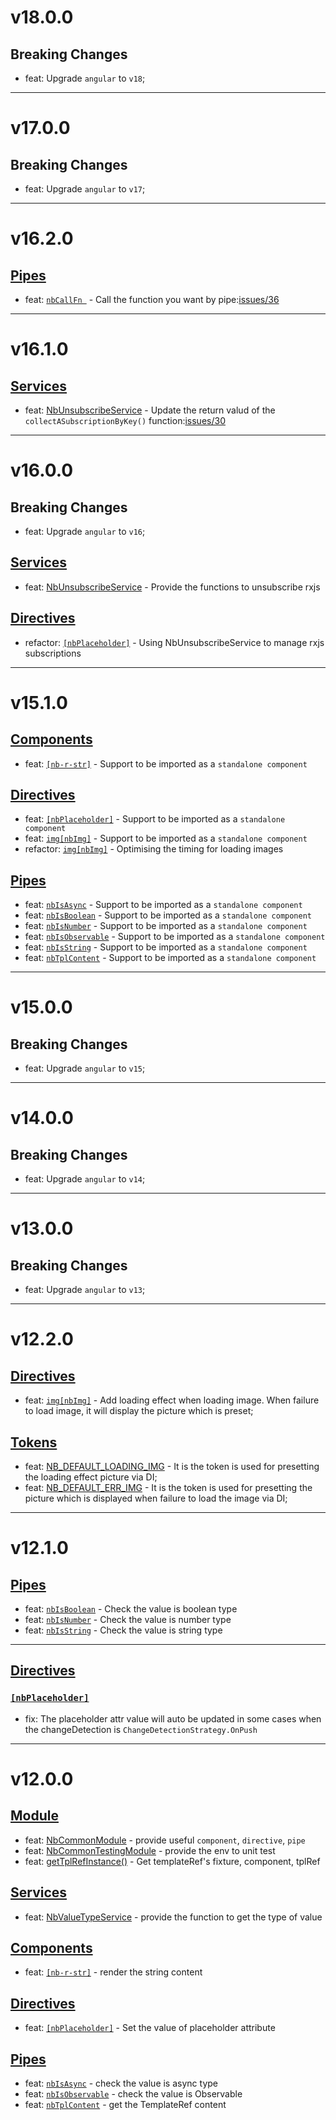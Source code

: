 # v18.0.0
## Breaking Changes
- feat: Upgrade `angular` to `v18`;

---

# v17.0.0
## Breaking Changes
- feat: Upgrade `angular` to `v17`;

---

# v16.2.0
## [Pipes](https://github.com/bigBear713/nb-common/blob/main/projects/nb-common/README.md#Pipes "Pipes")
- feat: [`nbCallFn `](https://github.com/bigBear713/nb-common/blob/main/projects/nb-common/README.md#nbcallfn-transformfn-function-args-any-anyundefined) - Call the function you want by pipe:[issues/36](https://github.com/bigBear713/nb-common/issues/36)

---

# v16.1.0
## [Services](https://github.com/bigBear713/nb-common/blob/main/projects/nb-common/README.md#Services "Services")
- feat: [NbUnsubscribeService](https://github.com/bigBear713/nb-common/blob/main/projects/nb-common/README.md#nbunsubscribeService) - Update the return valud of the `collectASubscriptionByKey()` function:[issues/30](https://github.com/bigBear713/nb-common/issues/30)

---

# v16.0.0
## Breaking Changes
- feat: Upgrade `angular` to `v16`;

## [Services](https://github.com/bigBear713/nb-common/blob/main/projects/nb-common/README.md#Services "Services")
- feat: [NbUnsubscribeService](https://github.com/bigBear713/nb-common/blob/main/projects/nb-common/README.md#nbunsubscribeService) - Provide the functions to unsubscribe rxjs

## [Directives](https://github.com/bigBear713/nb-common/blob/main/projects/nb-common/README.md#Directives "Directives")
- refactor: [`[nbPlaceholder]`](https://github.com/bigBear713/nb-common/blob/main/projects/nb-common/README.md#nbplaceholder) - Using NbUnsubscribeService to manage rxjs subscriptions

---

# v15.1.0
## [Components](https://github.com/bigBear713/nb-common/blob/main/projects/nb-common/README.md#Components "Components")
- feat: [`[nb-r-str]`](https://github.com/bigBear713/nb-common/blob/main/projects/nb-common/README.md#nb-r-str) - Support to be imported as a `standalone component`

## [Directives](https://github.com/bigBear713/nb-common/blob/main/projects/nb-common/README.md#Directives "Directives")
- feat: [`[nbPlaceholder]`](https://github.com/bigBear713/nb-common/blob/main/projects/nb-common/README.md#nbplaceholder) - Support to be imported as a `standalone component`
- feat: [`img[nbImg]`](https://github.com/bigBear713/nb-common/blob/main/projects/nb-common/README.md#imgnbimg) - Support to be imported as a `standalone component`
- refactor: [`img[nbImg]`](https://github.com/bigBear713/nb-common/blob/main/projects/nb-common/README.md#imgnbimg) - Optimising the timing for loading images

## [Pipes](https://github.com/bigBear713/nb-common/blob/main/projects/nb-common/README.md#Pipes "Pipes")
- feat: [`nbIsAsync`](https://github.com/bigBear713/nb-common/blob/main/projects/nb-common/README.md#nbisasync-transformvalue-any-value-is-observableany--promiseany) - Support to be imported as a `standalone component`
- feat: [`nbIsBoolean`](https://github.com/bigBear713/nb-common/blob/main/projects/nb-common/README.md#nbisboolean-transformvalue-any-value-is-boolean) - Support to be imported as a `standalone component`
- feat: [`nbIsNumber`](https://github.com/bigBear713/nb-common/blob/main/projects/nb-common/README.md#nbisnumber-transformvalue-any-value-is-number) - Support to be imported as a `standalone component`
- feat: [`nbIsObservable`](https://github.com/bigBear713/nb-common/blob/main/projects/nb-common/README.md#nbisobservable-transformvalue-any-value-is-observableany) - Support to be imported as a `standalone component`
- feat: [`nbIsString`](https://github.com/bigBear713/nb-common/blob/main/projects/nb-common/README.md#nbisstring-transformvalue-any-value-is-string) - Support to be imported as a `standalone component`
- feat: [`nbTplContent`](https://github.com/bigBear713/nb-common/blob/main/projects/nb-common/README.md#nbtplcontent-transformvalue-any-templaterefany--null) - Support to be imported as a `standalone component`

---

# v15.0.0
## Breaking Changes
- feat: Upgrade `angular` to `v15`;

---

# v14.0.0
## Breaking Changes
- feat: Upgrade `angular` to `v14`;

---

# v13.0.0
## Breaking Changes
- feat: Upgrade `angular` to `v13`;

---

# v12.2.0
## [Directives](https://github.com/bigBear713/nb-common/blob/main/projects/nb-common/README.md#Directives "Directives")
- feat: [`img[nbImg]`](https://github.com/bigBear713/nb-common/blob/main/projects/nb-common/README.md#imgnbimg) - Add loading effect when loading image. When failure to load image, it will display the picture which is preset;

## [Tokens](https://github.com/bigBear713/nb-common/blob/main/projects/nb-common/README.md#tokens "Tokens")
- feat: [NB_DEFAULT_LOADING_IMG](https://github.com/bigBear713/nb-common/blob/main/projects/nb-common/README.md#nb_default_loading_img) - It is the token is used for presetting the loading effect picture via DI;
- feat: [NB_DEFAULT_ERR_IMG](https://github.com/bigBear713/nb-common/blob/main/projects/nb-common/README.md#nb_default_err_img) - It is the token is used for presetting the picture which is displayed when failure to load the image via DI;

---

# v12.1.0
## [Pipes](https://github.com/bigBear713/nb-common/blob/main/projects/nb-common/README.md#Pipes "Pipes")
- feat: [`nbIsBoolean`](https://github.com/bigBear713/nb-common/blob/main/projects/nb-common/README.md#nbisboolean-transformvalue-any-value-is-boolean) - Check the value is boolean type
- feat: [`nbIsNumber`](https://github.com/bigBear713/nb-common/blob/main/projects/nb-common/README.md#nbisnumber-transformvalue-any-value-is-number) - Check the value is number type
- feat: [`nbIsString`](https://github.com/bigBear713/nb-common/blob/main/projects/nb-common/README.md#nbisstring-transformvalue-any-value-is-string) - Check the value is string type

---

## [Directives](https://github.com/bigBear713/nb-common/blob/main/projects/nb-common/README.md#Directives "Directives")
### [`[nbPlaceholder]`](https://github.com/bigBear713/nb-common/blob/main/projects/nb-common/README.md#nbplaceholder "nbPlaceholder")
- fix: The placeholder attr value will auto be updated in some cases when the changeDetection is `ChangeDetectionStrategy.OnPush`

---

# v12.0.0
## [Module](https://github.com/bigBear713/nb-common/blob/main/projects/nb-common/README.md#Module "Module")
- feat: [NbCommonModule](https://github.com/bigBear713/nb-common/blob/main/projects/nb-common/README.md#nbcommonmodule) - provide useful `component`, `directive`, `pipe`
- feat: [NbCommonTestingModule](https://github.com/bigBear713/nb-common/blob/main/projects/nb-common/README.md#nbcommontestingmodule) - provide the env to unit test
- feat: [getTplRefInstance()](https://github.com/bigBear713/nb-common/blob/main/projects/nb-common/README.md#function-gettplrefinstancetestbed-testbedstatic-fixturecomponentfixturecomponent-templatereftestingcomponenttplref-templateref) - Get templateRef's fixture, component, tplRef

## [Services](https://github.com/bigBear713/nb-common/blob/main/projects/nb-common/README.md#Services "Services")
- feat: [NbValueTypeService](https://github.com/bigBear713/nb-common/blob/main/projects/nb-common/README.md#nbvaluetypeservice) - provide the function to get the type of value

## [Components](https://github.com/bigBear713/nb-common/blob/main/projects/nb-common/README.md#Components "Components")
- feat: [`[nb-r-str]`](https://github.com/bigBear713/nb-common/blob/main/projects/nb-common/README.md#nb-r-str) - render the string content

## [Directives](https://github.com/bigBear713/nb-common/blob/main/projects/nb-common/README.md#Directives "Directives")
- feat: [`[nbPlaceholder]`](https://github.com/bigBear713/nb-common/blob/main/projects/nb-common/README.md#nbplaceholder) - Set the value of placeholder attribute

## [Pipes](https://github.com/bigBear713/nb-common/blob/main/projects/nb-common/README.md#Pipes "Pipes")
- feat: [`nbIsAsync`](https://github.com/bigBear713/nb-common/blob/main/projects/nb-common/README.md#nbisasync-transformvalue-any-value-is-observableany--promiseany) - check the value is async type
- feat: [`nbIsObservable`](https://github.com/bigBear713/nb-common/blob/main/projects/nb-common/README.md#nbisobservable-transformvalue-any-value-is-observableany) - check the value is Observable
- feat: [`nbTplContent`](https://github.com/bigBear713/nb-common/blob/main/projects/nb-common/README.md#nbtplcontent-transformvalue-any-templaterefany--null) - get the TemplateRef content 